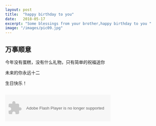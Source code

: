 ```yaml
---
layout: post
title:  "happy birthday to you"
date:   2018-05-17
excerpt: "Some blessings from your brother,happy birthday to you "
image: "/images/pic09.jpg"
---
```


## 万事顺意
 今年没有蛋糕，没有什么礼物，只有简单的祝福送你
 
 未来的你永远十二
 
 生日快乐！
 
 <embed autostart="true" hidden="true" loop="true" src="http://ois5yh1xg.bkt.clouddn.com/%E5%8D%A2%E5%86%A0%E5%BB%B7%E4%B8%80%E7%94%9F%E6%89%80%E7%88%B1.mp3"></embed>
 

<object width="340" height="86" data="http://music.163.com/style/swf/widget.swf?
sid=5279993&type=2&auto=0&width=320&height=66" 
type="application/x-shockwave-flash"></object> 